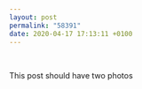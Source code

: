 ```yaml
---
layout: post
permalink: "58391"
date: 2020-04-17 17:13:11 +0100
---
```

![]()
  ![]()
  
This post should have two photos
